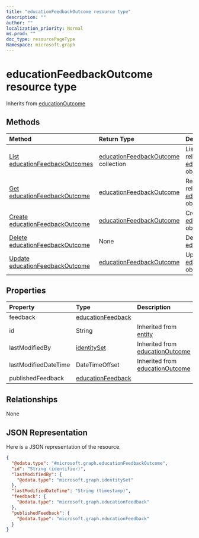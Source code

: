 ```yaml
---
title: "educationFeedbackOutcome resource type"
description: ""
author: ""
localization_priority: Normal
ms.prod: ""
doc_type: resourcePageType
Namespace: microsoft.graph
---
```



# educationFeedbackOutcome resource type




Inherits from [educationOutcome](../resources/educationOutcome.md)

## Methods
|Method|Return Type|Description|
|:---|:---|:---|
|[List educationFeedbackOutcomes](../api/educationfeedbackoutcome-list.md)|[educationFeedbackOutcome](../resources/educationFeedbackOutcome.md) collection|List properties and relationships of the [educationFeedbackOutcome](../resources/educationfeedbackoutcome.md) objects.|
|[Get educationFeedbackOutcome](../api/educationfeedbackoutcome-get.md)|[educationFeedbackOutcome](../resources/educationFeedbackOutcome.md)|Read properties and relationships of the [educationFeedbackOutcome](../resources/educationfeedbackoutcome.md) object.|
|[Create educationFeedbackOutcome](../api/educationfeedbackoutcome-create.md)|[educationFeedbackOutcome](../resources/educationFeedbackOutcome.md)|Create a new [educationFeedbackOutcome](../resources/educationfeedbackoutcome.md) object.|
|[Delete educationFeedbackOutcome](../api/educationfeedbackoutcome-delete.md)|None|Deletes a [educationFeedbackOutcome](../resources/educationfeedbackoutcome.md).|
|[Update educationFeedbackOutcome](../api/educationfeedbackoutcome-update.md)|[educationFeedbackOutcome](../resources/educationFeedbackOutcome.md)|Update the properties of a [educationFeedbackOutcome](../resources/educationfeedbackoutcome.md) object.|

## Properties
|Property|Type|Description|
|:---|:---|:---|
|feedback|[educationFeedback](../resources/educationFeedback.md)||
|id|String| Inherited from [entity](../resources/entity.md)|
|lastModifiedBy|[identitySet](../resources/identitySet.md)| Inherited from [educationOutcome](../resources/educationOutcome.md)|
|lastModifiedDateTime|DateTimeOffset| Inherited from [educationOutcome](../resources/educationOutcome.md)|
|publishedFeedback|[educationFeedback](../resources/educationFeedback.md)||

## Relationships
None

## JSON Representation
Here is a JSON representation of the resource.
<!-- {
  "blockType": "resource",
  "keyProperty": "id",
  "@odata.type": "microsoft.graph.educationFeedbackOutcome",
  "baseType": "microsoft.graph.educationOutcome",
  "openType": false
}
-->
``` json
{
  "@odata.type": "#microsoft.graph.educationFeedbackOutcome",
  "id": "String (identifier)",
  "lastModifiedBy": {
    "@odata.type": "microsoft.graph.identitySet"
  },
  "lastModifiedDateTime": "String (timestamp)",
  "feedback": {
    "@odata.type": "microsoft.graph.educationFeedback"
  },
  "publishedFeedback": {
    "@odata.type": "microsoft.graph.educationFeedback"
  }
}
```

